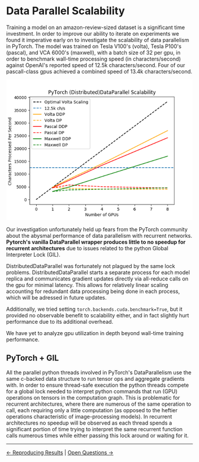 # Data Parallel Scalability
Training a model on an amazon-review-sized dataset is a significant time investment. In order to improve our ability to iterate on experiments we found it imperative early on to investigate the scalability of data parallelism in PyTorch. The model was trained on Tesla V100's (volta), Tesla P100's (pascal), and VCA 6000's (maxwell), with a batch size of 32 per gpu, in order to benchmark wall-time processing speed (in characters/second) against OpenAI's reported speed of 12.5k characters/second. Four of our pascall-class gpus achieved a combined speed of 13.4k characters/second.

![scaling graph](../figures/both_scalability.png "(Distributed) Data Parallelism Scalability")

Our investigation unfortunately held up fears from the PyTorch community about the abysmal performance of data parallelism with recurrent networks. **Pytorch's vanilla DataParallel wrapper produces little to no speedup for recurrent architectures** due to issues related to the python Global Interpreter Lock (GIL). 

DistributedDataParallel was fortunately not plagued by the same lock problems. DistributedDataParallel starts a separate process for each model replica and communicates gradient updates directly via all-reduce calls on the gpu for minimal latency. This allows for relatively linear scaling accounting for redundant data processing being done in each process, which will be adressed in future updates.

Additionally, we tried setting `torch.backends.cuda.benchmark=True`, but it provided no observable benefit to scalability either, and in fact slightly hurt performance due to its additional overhead. 

We have yet to analyze gpu utilization in depth beyond wall-time training performance.

## PyTorch + GIL
All the parallel python threads involved in PyTorch's DataParallelism use the same c-backed data structure to run tensor ops and aggregate gradients with. In order to ensure thread-safe execution the python threads compete for a global lock needed to interpret python commands that run (GPU) operations on tensors in the computation graph. This is problematic for recurrent architectures, where there are numerous of the same operation to call, each requiring only a little computation (as opposed to the heftier operations characteristic of image-processing models). In recurrent architectures no speedup will be observed as each thread spends a significant portion of time trying to interpret the same recurrent function calls numerous times while either passing this lock around or waiting for it.

-----

[<- Reproducing Results](./reproduction.md) | [Open Questions ->](./questions.md)